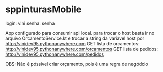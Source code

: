 # sppinturasMobile
login: vini
senha: senha

App configurado para consumir api local.
para trocar o host basta ir no arquivo OrcamentoService.kt e trocar a string da variavel host por http://vinidev95.pythonanywhere.com
GET lista de orcamentos: http://vinidev95.pythonanywhere.com/orcamentos
GET lista de pedidos: http://vinidev95.pythonanywhere.com/pedidos

OBS: Não é póssivel criar orçamento, pois é uma regra de negódcio
